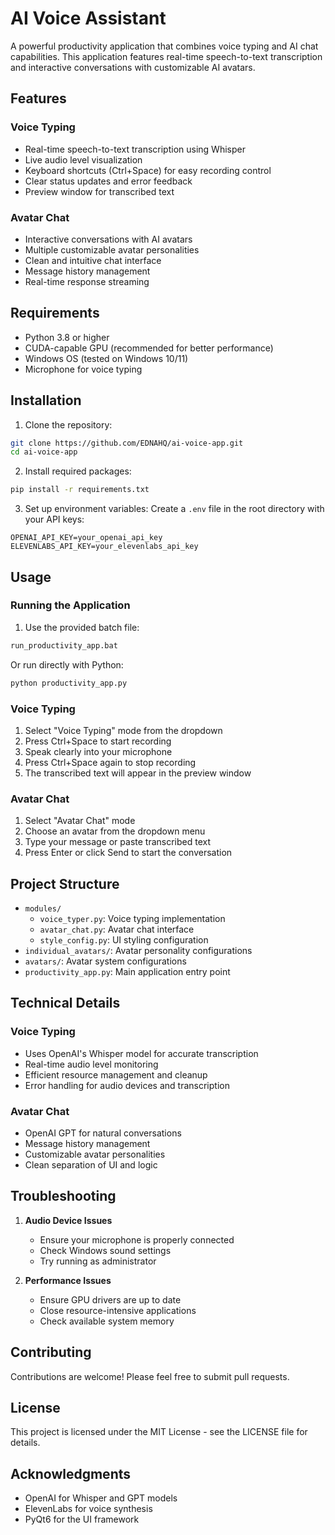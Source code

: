 # AI Voice Assistant

A powerful productivity application that combines voice typing and AI chat capabilities. This application features real-time speech-to-text transcription and interactive conversations with customizable AI avatars.

## Features

### Voice Typing
- Real-time speech-to-text transcription using Whisper
- Live audio level visualization
- Keyboard shortcuts (Ctrl+Space) for easy recording control
- Clear status updates and error feedback
- Preview window for transcribed text

### Avatar Chat
- Interactive conversations with AI avatars
- Multiple customizable avatar personalities
- Clean and intuitive chat interface
- Message history management
- Real-time response streaming

## Requirements

- Python 3.8 or higher
- CUDA-capable GPU (recommended for better performance)
- Windows OS (tested on Windows 10/11)
- Microphone for voice typing

## Installation

1. Clone the repository:
```bash
git clone https://github.com/EDNAHQ/ai-voice-app.git
cd ai-voice-app
```

2. Install required packages:
```bash
pip install -r requirements.txt
```

3. Set up environment variables:
Create a `.env` file in the root directory with your API keys:
```
OPENAI_API_KEY=your_openai_api_key
ELEVENLABS_API_KEY=your_elevenlabs_api_key
```

## Usage

### Running the Application

1. Use the provided batch file:
```bash
run_productivity_app.bat
```

Or run directly with Python:
```bash
python productivity_app.py
```

### Voice Typing

1. Select "Voice Typing" mode from the dropdown
2. Press Ctrl+Space to start recording
3. Speak clearly into your microphone
4. Press Ctrl+Space again to stop recording
5. The transcribed text will appear in the preview window

### Avatar Chat

1. Select "Avatar Chat" mode
2. Choose an avatar from the dropdown menu
3. Type your message or paste transcribed text
4. Press Enter or click Send to start the conversation

## Project Structure

- `modules/`
  - `voice_typer.py`: Voice typing implementation
  - `avatar_chat.py`: Avatar chat interface
  - `style_config.py`: UI styling configuration
- `individual_avatars/`: Avatar personality configurations
- `avatars/`: Avatar system configurations
- `productivity_app.py`: Main application entry point

## Technical Details

### Voice Typing
- Uses OpenAI's Whisper model for accurate transcription
- Real-time audio level monitoring
- Efficient resource management and cleanup
- Error handling for audio devices and transcription

### Avatar Chat
- OpenAI GPT for natural conversations
- Message history management
- Customizable avatar personalities
- Clean separation of UI and logic

## Troubleshooting

1. **Audio Device Issues**
   - Ensure your microphone is properly connected
   - Check Windows sound settings
   - Try running as administrator

2. **Performance Issues**
   - Ensure GPU drivers are up to date
   - Close resource-intensive applications
   - Check available system memory

## Contributing

Contributions are welcome! Please feel free to submit pull requests.

## License

This project is licensed under the MIT License - see the LICENSE file for details.

## Acknowledgments

- OpenAI for Whisper and GPT models
- ElevenLabs for voice synthesis
- PyQt6 for the UI framework
